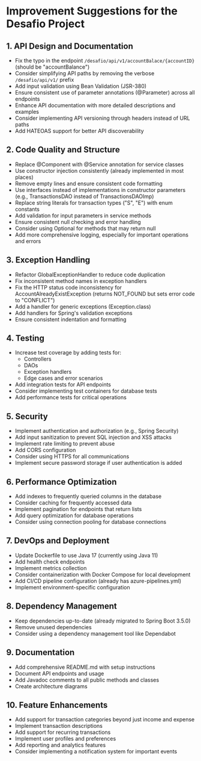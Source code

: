 # Improvement Suggestions for the Desafio Project

## 1. API Design and Documentation
- Fix the typo in the endpoint `/desafio/api/v1/accountBalace/{accountID}` (should be "accountBalance")
- Consider simplifying API paths by removing the verbose `/desafio/api/v1/` prefix
- Add input validation using Bean Validation (JSR-380)
- Ensure consistent use of parameter annotations (@Parameter) across all endpoints
- Enhance API documentation with more detailed descriptions and examples
- Consider implementing API versioning through headers instead of URL paths
- Add HATEOAS support for better API discoverability

## 2. Code Quality and Structure
- Replace @Component with @Service annotation for service classes
- Use constructor injection consistently (already implemented in most places)
- Remove empty lines and ensure consistent code formatting
- Use interfaces instead of implementations in constructor parameters (e.g., TransactionsDAO instead of TransactionsDAOImp)
- Replace string literals for transaction types ("S", "E") with enum constants
- Add validation for input parameters in service methods
- Ensure consistent null checking and error handling
- Consider using Optional<T> for methods that may return null
- Add more comprehensive logging, especially for important operations and errors

## 3. Exception Handling
- Refactor GlobalExceptionHandler to reduce code duplication
- Fix inconsistent method names in exception handlers
- Fix the HTTP status code inconsistency for AccountAlreadyExistException (returns NOT_FOUND but sets error code to "CONFLICT")
- Add a handler for generic exceptions (Exception.class)
- Add handlers for Spring's validation exceptions
- Ensure consistent indentation and formatting

## 4. Testing
- Increase test coverage by adding tests for:
  - Controllers
  - DAOs
  - Exception handlers
  - Edge cases and error scenarios
- Add integration tests for API endpoints
- Consider implementing test containers for database tests
- Add performance tests for critical operations

## 5. Security
- Implement authentication and authorization (e.g., Spring Security)
- Add input sanitization to prevent SQL injection and XSS attacks
- Implement rate limiting to prevent abuse
- Add CORS configuration
- Consider using HTTPS for all communications
- Implement secure password storage if user authentication is added

## 6. Performance Optimization
- Add indexes to frequently queried columns in the database
- Consider caching for frequently accessed data
- Implement pagination for endpoints that return lists
- Add query optimization for database operations
- Consider using connection pooling for database connections

## 7. DevOps and Deployment
- Update Dockerfile to use Java 17 (currently using Java 11)
- Add health check endpoints
- Implement metrics collection
- Consider containerization with Docker Compose for local development
- Add CI/CD pipeline configuration (already has azure-pipelines.yml)
- Implement environment-specific configuration

## 8. Dependency Management
- Keep dependencies up-to-date (already migrated to Spring Boot 3.5.0)
- Remove unused dependencies
- Consider using a dependency management tool like Dependabot

## 9. Documentation
- Add comprehensive README.md with setup instructions
- Document API endpoints and usage
- Add Javadoc comments to all public methods and classes
- Create architecture diagrams

## 10. Feature Enhancements
- Add support for transaction categories beyond just income and expense
- Implement transaction descriptions
- Add support for recurring transactions
- Implement user profiles and preferences
- Add reporting and analytics features
- Consider implementing a notification system for important events